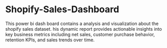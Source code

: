 # Shopify-Sales-Dashboard
This power bi dash board contains a analysis and visualization about the shopify sales dataset. his dynamic report provides actionable insights into key business metrics including net sales, customer purchase behavior, retention KPIs, and sales trends over time.
